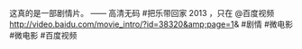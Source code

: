 这真的是一部剧情片。 —— 高清无码 #把乐带回家 2013 ，只在 @百度视频 http://video.baidu.com/movie_intro/?id=38320&amp;page=1&amp; #剧情 #微电影 #微电影 #百度视频 